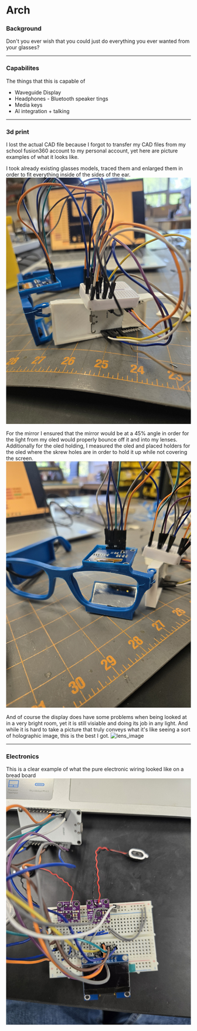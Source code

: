 # Arch

### Background
Don't you ever wish that you could just do everything you ever wanted from your glasses?

---

### Capabilites 
The things that this is capable of 
- Waveguide Display
- Headphones - Bluetooth speaker tings
- Media keys
- AI integration + talking

---

### 3d print 
I lost the actual CAD file because I forgot to transfer my CAD files from my school fusion360 account to my personal account, yet here are picture examples of what it looks like.


I took already existing glasses models, traced them and enlarged them in order to fit everything inside of the sides of the ear. 
![Inside_frame](20250513_132754.jpg)


For the mirror I ensured that the mirror would be at a 45% angle in order for the light from my oled would properly bounce off it and into my lenses. Additionally for the oled holding, I measured the oled and placed holders for the oled where the skrew holes are in order to hold it up while not covering the screen.
![OledandMirrorHolder](20250513_132751.jpg)


And of course the display does have some problems when being looked at in a very bright room, yet it is still visiable and doing its job in any light. And while it is hard to take a picture that truly conveys what it's like seeing a sort of holographic image, this is the best I got.
![lens_image]([20250209_17542%(1).jpg](https://github.com/Ingenieria-Olvera/Arch/blob/main/20250209_175423%20(1).jpg))


---

### Electronics
This is a clear example of what the pure electronic wiring looked like on a bread board
![Electronics_Look](20250515_084445.jpg)
